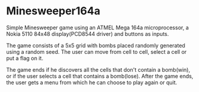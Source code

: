 # Minesweeper164a

Simple Minesweeper game using an ATMEL Mega 164a microprocessor, a Nokia 5110 84x48 display(PCD8544 driver) and buttons as inputs.

The game consists of a 5x5 grid with bombs placed randomly generated using a random seed. The user can move from cell to cell, select a cell or put a flag on it.

The game ends if he discovers all the cells that don't contain a bomb(win), or if the user selects a cell that contains a bomb(lose). After the game ends, the user gets a menu from which he can choose to play again or quit.
